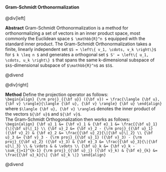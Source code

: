 #### Gram-Schmidt Orthonormalization

@div[left]

__Abstract__
Gram-Schmidt Orthonormalization is a method for orthonormalizing a set of vectors in an inner product space, most commonly the Euclidean space `$ \mathbb{R}^n $` equipped with the standard inner product. The Gram-Schmidt Orthonormalization takes a finite, linearly independent set `$S = \left\{ v_1, \cdots, v_k \right\}$` for `$ k \leq n $` and generates a orthogonal set `$ S' = \left\{ u_1, \cdots, u_k \right\} $` that spans the same k-dimensional subspace of `$k$`-dimensional subspace of `$\mathbb{R}^n$` as `$S$`.

@divend

@div[right]

__Method__
Define the projection operator as follows:<br>
`\begin{align} {\rm proj}_{{\bf u}} ({\bf v}) = \frac{\langle {\bf u}, {\bf v} \rangle}{\langle {\bf u}, {\bf v} \rangle} {\bf u} \end{align}`
where `$\langle {\bf u}, {\bf v} \rangle$` denotes the inner product of the vectors `${\bf u}$` and `${\bf v}$`.<br>
The Gram-Schmidt Orthogonalization then works as follows:<br>
`\begin{align} {\bf u}_1 &= {\bf v}_1 & {\bf e}_1 &= \frac{{\bf u}_1}{\|{\bf u}\|_1} \\ {\bf u}_2 &= {\bf v}_2 - {\rm proj}_{{\bf u}_1} ({\bf v}_2) & {\bf e}_2 &= \frac{{\bf u}_2}{\|{\bf u}\|_2} \\ {\bf u}_3 &= {\bf v}_3 - {\rm proj}_{{\bf u}_1} ({\bf v}_3) - {\rm proj}_{{\bf u}_2} ({\bf v}_3) & {\bf e}_3 &= \frac{{\bf u}_3}{\|{\bf u}\|_3} \\ & \vdots & & \vdots \\ {\bf u}_k &= {\bf v}_k - \sum_{j=1}^{k-1} {\rm proj}_{{\bf u}_j} ({\bf v}_k) & {\bf e}_{k} &= \frac{{\bf u}_k}{\| {\bf u}_k \|} \end{align}`

@divend